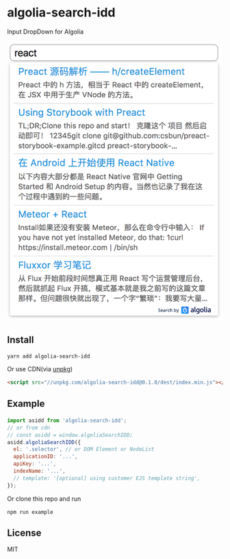 # algolia-search-idd
Input DropDown for Algolia

![](https://github.com/csbun/algolia-search-idd/blob/master/screenshot/screenshot.png?raw=true)

## Install

```
yarn add algolia-search-idd
```

Or use CDN(via [unpkg](https://unpkg.com))

```html
<script src="//unpkg.com/algolia-search-idd@0.1.0/dest/index.min.js"></script>
```

## Example

```js
import asidd from 'algolia-search-idd';
// or from cdn
// const asidd = window.algoliaSearchIDD;
asidd.algoliaSearchIDD({
  el: '.selector', // or DOM Element or NodeList
  applicationID: '...',
  apiKey: '...',
  indexName: '...',
  // template: '[optional] using customer EJS template string',
});
```

Or clone this repo and run

```
npm run example
```

## License

MIT
